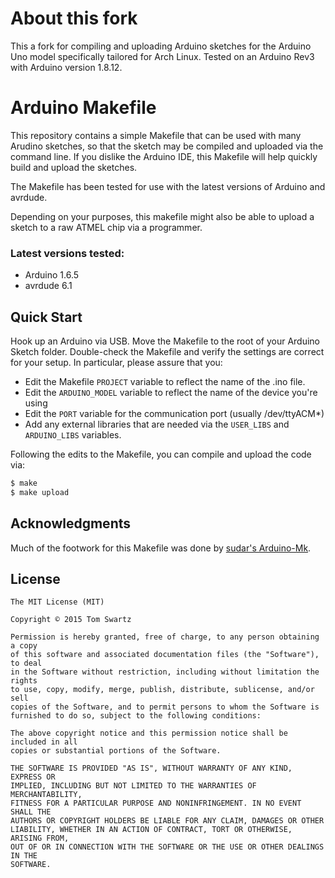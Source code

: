 # About this fork
This a fork for compiling and uploading Arduino sketches for the Arduino Uno model specifically tailored for Arch Linux. 
Tested on an Arduino Rev3 with Arduino version 1.8.12.

# Arduino Makefile

This repository contains a simple Makefile that can be used with many Arudino sketches, so that the sketch may be compiled and uploaded via the command line.
If you dislike the Arduino IDE, this Makefile will help quickly build and upload the sketches.

The Makefile has been tested for use with the latest versions of Arduino and avrdude.

Depending on your purposes, this makefile might also be able to upload a sketch to a raw ATMEL chip via a programmer.

### Latest versions tested:
- Arduino 1.6.5
- avrdude 6.1

## Quick Start

Hook up an Arduino via USB.
Move the Makefile to the root of your Arduino Sketch folder.
Double-check the Makefile and verify the settings are correct for your setup.
In particular, please assure that you:
- Edit the Makefile `PROJECT` variable to reflect the name of the .ino file.
- Edit the `ARDUINO_MODEL` variable to reflect the name of the device you're using
- Edit the `PORT` variable for the communication port (usually /dev/ttyACM\*)
- Add any external libraries that are needed via the `USER_LIBS` and `ARDUINO_LIBS` variables.

Following the edits to the Makefile, you can compile and upload the code via:

```bash
$ make
$ make upload
```

## Acknowledgments
Much of the footwork for this Makefile was done by [sudar's Arduino-Mk](https://github.com/sudar/Arduino-Makefile/).

## License
```
The MIT License (MIT)

Copyright © 2015 Tom Swartz

Permission is hereby granted, free of charge, to any person obtaining a copy
of this software and associated documentation files (the "Software"), to deal
in the Software without restriction, including without limitation the rights
to use, copy, modify, merge, publish, distribute, sublicense, and/or sell
copies of the Software, and to permit persons to whom the Software is
furnished to do so, subject to the following conditions:

The above copyright notice and this permission notice shall be included in all
copies or substantial portions of the Software.

THE SOFTWARE IS PROVIDED "AS IS", WITHOUT WARRANTY OF ANY KIND, EXPRESS OR
IMPLIED, INCLUDING BUT NOT LIMITED TO THE WARRANTIES OF MERCHANTABILITY,
FITNESS FOR A PARTICULAR PURPOSE AND NONINFRINGEMENT. IN NO EVENT SHALL THE
AUTHORS OR COPYRIGHT HOLDERS BE LIABLE FOR ANY CLAIM, DAMAGES OR OTHER
LIABILITY, WHETHER IN AN ACTION OF CONTRACT, TORT OR OTHERWISE, ARISING FROM,
OUT OF OR IN CONNECTION WITH THE SOFTWARE OR THE USE OR OTHER DEALINGS IN THE
SOFTWARE.
```
